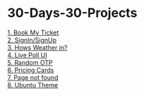 # 30-Days-30-Projects

[1. Book My Ticket](https://pavankalyan-codes.github.io/30-Days-30-Projects/1%20Book%20My%20Ticket/) \
[2. SignIn/SignUp](https://pavankalyan-codes.github.io/30-Days-30-Projects/2%20Signup-Signin/) \
[3. Hows Weather in?](https://pavankalyan-codes.github.io/30-Days-30-Projects/3%20Hows%20weather%20in/) \
[4. Live Poll UI](https://pavankalyan-codes.github.io/30-Days-30-Projects/4%20Live%20Poll/) \
[5. Random OTP](https://pavankalyan-codes.github.io/30-Days-30-Projects/5%20Random%20OTP/) \
[6. Pricing Cards](https://pavankalyan-codes.github.io/30-Days-30-Projects/6%20Pricing%20cards/) \
[7. Page not found](https://pavankalyan-codes.github.io/30-Days-30-Projects/7%20Page%20not%20found/) \
[8. Ubuntu Theme](https://pavankalyan-codes.github.io/30-Days-30-Projects/8%20Ubuntu%20not%20Theme/)

